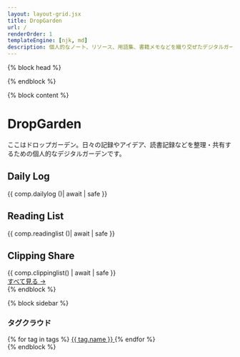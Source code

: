```yaml
---
layout: layout-grid.jsx
title: DropGarden
url: /
renderOrder: 1
templateEngine: [njk, md]
description: 個人的なノート、リソース、用語集、書籍メモなどを織り交ぜたデジタルガーデン
---
```

{% block head %}
  <link rel="me" href="https://github.com/asadaame5121">
{% endblock %}

{% block content %}
<h1 class="text-3xl font-bold mb-6 text-mono-black">DropGarden</h1>

<div class="prose max-w-none mb-8">
  <p>
    ここはドロップガーデン。日々の記録やアイデア、読書記録などを整理・共有するための個人的なデジタルガーデンです。
  </p>
</div>

<!-- カード形式でコンテンツを表示 -->
<div class="grid grid-cols-1 md:grid-cols-2 gap-6 mb-6">
  <!-- Daily Log カード -->
  <div class="bg-mono-white rounded-lg shadow border border-mono-lightgray overflow-hidden">
    <div class="bg-mono-accent text-mono-white px-4 py-2">
      <h2 class="text-xl font-bold">Daily Log</h2>
    </div>
    <div class="p-4">
      {{ comp.dailylog ()| await | safe }}
    </div>
  </div>
  
  <!-- Reading List カード -->
  <div class="bg-mono-white rounded-lg shadow border border-mono-lightgray overflow-hidden">
    <div class="bg-mono-accent text-mono-white px-4 py-2">
      <h2 class="text-xl font-bold">Reading List</h2>
    </div>
    <div class="p-4">
      {{ comp.readinglist ()| await | safe }}
    </div>
  </div>
</div>

<!-- Clipping Share カード -->
<div class="bg-mono-white rounded-lg shadow border border-mono-lightgray overflow-hidden mb-6">
  <div class="bg-mono-accent text-mono-white px-4 py-2">
    <h2 class="text-xl font-bold">Clipping Share</h2>
  </div>
  <div class="p-4">
    {{ comp.clippinglist() | await | safe }}
    <div class="mt-4">
      <a href="/clippingshare" class="text-mono-accent hover:text-mono-black font-medium">すべて見る →</a>
    </div>
  </div>
</div>
{% endblock %}

{% block sidebar %}
<div>
  <h3 class="text-lg font-bold mb-2 text-mono-black">タグクラウド</h3>
  <div class="flex flex-wrap gap-2">
    {% for tag in tags %}
    <a href="/tags/{{ tag.name | slug }}" 
       class="text-sm px-2 py-1 bg-mono-white border border-mono-lightgray rounded hover:bg-mono-lightgray text-mono-accent" 
       style="font-size: {{ 0.8 + tag.count * 0.05 }}rem">
      {{ tag.name }}
    </a>
    {% endfor %}
  </div>
</div>
{% endblock %}
